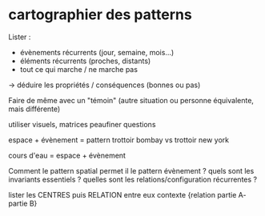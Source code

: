 # cartographier des patterns

Lister :
- évènements récurrents (jour, semaine, mois...)
- éléments récurrents (proches, distants)
- tout ce qui marche / ne marche pas 

-> déduire les propriétés / conséquences (bonnes ou pas)

Faire de même avec un "témoin" (autre situation ou personne équivalente, mais différente)

utiliser visuels, matrices
peaufiner questions

espace + évènement = pattern
trottoir bombay vs trottoir new york

cours d'eau = espace + évènement

Comment le pattern spatial permet il le pattern évènement ?
quels sont les invariants essentiels ?
quelles sont les relations/configuration récurrentes ?

lister les CENTRES puis RELATION entre eux 
contexte {relation partie A- partie B}
